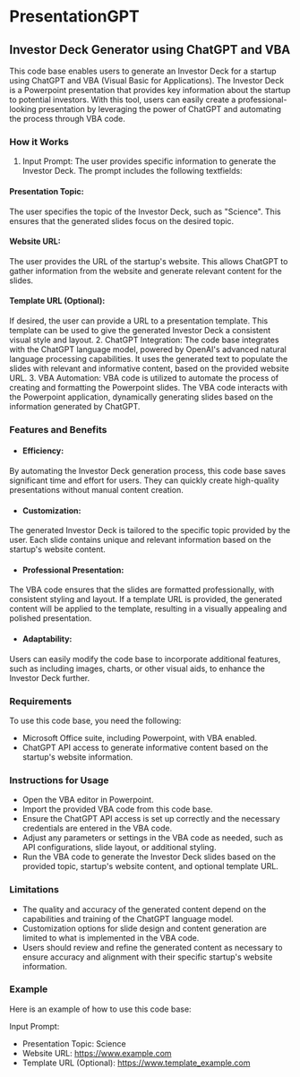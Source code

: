 # PresentationGPT
## Investor Deck Generator using ChatGPT and VBA
This code base enables users to generate an Investor Deck for a startup using ChatGPT and VBA (Visual Basic for Applications). The Investor Deck is a Powerpoint presentation that provides key information about the startup to potential investors. With this tool, users can easily create a professional-looking presentation by leveraging the power of ChatGPT and automating the process through VBA code.

### How it Works
1. Input Prompt: The user provides specific information to generate the Investor Deck. The prompt includes the following textfields:
#### Presentation Topic: 
The user specifies the topic of the Investor Deck, such as "Science". This ensures that the generated slides focus on the desired topic.
#### Website URL: 
The user provides the URL of the startup's website. This allows ChatGPT to gather information from the website and generate relevant content for the slides.
#### Template URL (Optional): 
If desired, the user can provide a URL to a presentation template. This template can be used to give the generated Investor Deck a consistent visual style and layout.
2. ChatGPT Integration: The code base integrates with the ChatGPT language model, powered by OpenAI's advanced natural language processing capabilities. It uses the generated text to populate the slides with relevant and informative content, based on the provided website URL.
3. VBA Automation: VBA code is utilized to automate the process of creating and formatting the Powerpoint slides. The VBA code interacts with the Powerpoint application, dynamically generating slides based on the information generated by ChatGPT.
### Features and Benefits
* #### Efficiency: 
By automating the Investor Deck generation process, this code base saves significant time and effort for users. They can quickly create high-quality presentations without manual content creation.
* #### Customization: 
The generated Investor Deck is tailored to the specific topic provided by the user. Each slide contains unique and relevant information based on the startup's website content.
* #### Professional Presentation: 
The VBA code ensures that the slides are formatted professionally, with consistent styling and layout. If a template URL is provided, the generated content will be applied to the template, resulting in a visually appealing and polished presentation.
* #### Adaptability: 
Users can easily modify the code base to incorporate additional features, such as including images, charts, or other visual aids, to enhance the Investor Deck further.

### Requirements
To use this code base, you need the following:
- Microsoft Office suite, including Powerpoint, with VBA enabled.
- ChatGPT API access to generate informative content based on the startup's website information.
### Instructions for Usage
- Open the VBA editor in Powerpoint.
- Import the provided VBA code from this code base.
- Ensure the ChatGPT API access is set up correctly and the necessary credentials are entered in the VBA code.
- Adjust any parameters or settings in the VBA code as needed, such as API configurations, slide layout, or additional styling.
- Run the VBA code to generate the Investor Deck slides based on the provided topic, startup's website content, and optional template URL.
### Limitations
- The quality and accuracy of the generated content depend on the capabilities and training of the ChatGPT language model.
- Customization options for slide design and content generation are limited to what is implemented in the VBA code.
- Users should review and refine the generated content as necessary to ensure accuracy and alignment with their specific startup's website information.
### Example
Here is an example of how to use this code base:

Input Prompt:

- Presentation Topic: Science
- Website URL: https://www.example.com
- Template URL (Optional): https://www.template_example.com

